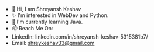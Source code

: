 - 👋 Hi, I am Shreyansh Keshav
- ✨ I'm interested in WebDev and Python.
- 🌱 I'm currently learning Java.
- 📫 Reach Me On:
- LinkedIn: linkedin.com/in/shreyansh-keshav-5315381b7/
- Email: shreykeshav33@gmail.com

<!--
**ShreyanshKeshav33/ShreyanshKeshav33** is a ✨ _special_ ✨ repository because its `README.md` (this file) appears on your GitHub profile.

Here are some ideas to get you started:

- 🔭 I’m currently working on ...
- 🌱 I’m currently learning ...
- 👯 I’m looking to collaborate on ...
- 🤔 I’m looking for help with ...
- 💬 Ask me about ...
- 📫 How to reach me: ...
- 😄 Pronouns: ...
- ⚡ Fun fact: ...
-->

